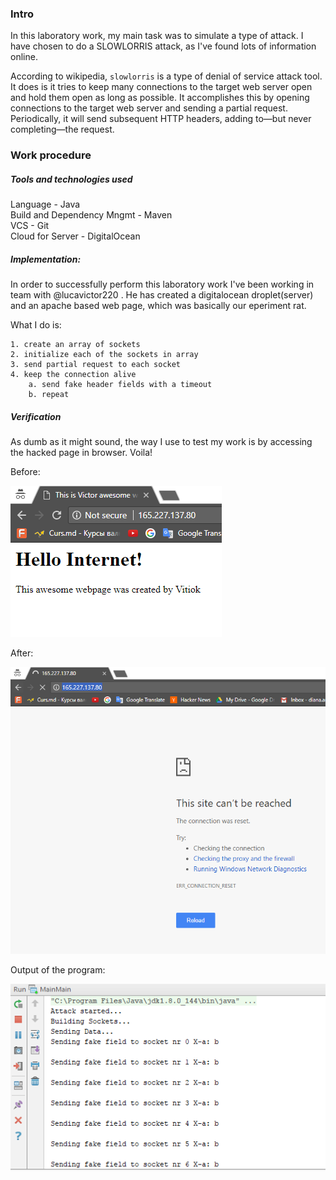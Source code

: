 ### Intro
In this laboratory work, my main task was to simulate a type of attack. I have chosen to do a SLOWLORRIS attack, as I've found lots of information online. <br />

According to wikipedia, ```slowlorris``` is a type of denial of service attack tool. It does is it tries to keep many connections to the target web server open and hold them open as long as possible. It accomplishes this by opening connections to the target web server and sending a partial request. Periodically, it will send subsequent HTTP headers, adding to—but never completing—the request. <br />

### Work procedure
##### Tools and technologies used
Language - Java <br />
Build and Dependency Mngmt - Maven <br />
VCS - Git <br />
Cloud for Server - DigitalOcean

##### Implementation: 
In order to successfully perform this laboratory work I've been working in team with @lucavictor220 . He has created a digitalocean droplet(server) and an apache based web page, which was basically our eperiment rat.

What I do is:

```
1. create an array of sockets
2. initialize each of the sockets in array
3. send partial request to each socket
4. keep the connection alive
    a. send fake header fields with a timeout
    b. repeat 
```

##### Verification 
As dumb as it might sound, the way I use to test my work is by accessing the hacked page in browser. Voila!

Before: 

![alt text](img/Request.png "Successful request")

After:

![alt text](img/Request-after.png "Failing request")

Output of the program:

![alt text](img/lab3-si.PNG "Sending fake fields")